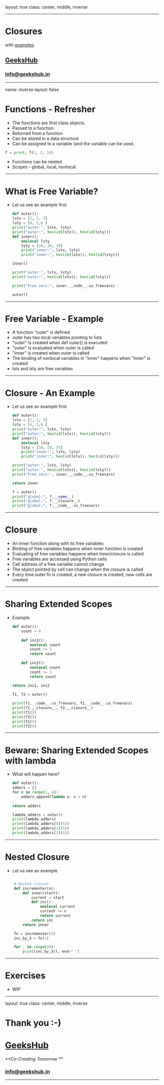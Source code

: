 layout: true
class: center, middle, inverse

---

# Closures
with [examples](closures.ipynb)
## [GeeksHub](http://www.geekshub.in)
### [info@geekshub.in](mailto:info@geekshub.in)

---

name: inverse
layout: false

# Functions - Refresher
* The functions are first class objects
* Passed to a function
* Returned from a function
* Can be stored in a data structure
* Can be assigned to a variable (and the variable can be used. 
```python
f = print, f(1, 2, 3))
```
* Functions can be nested
* Scopes - global, local, nonlocal

---

# What is Free Variable?
* Let us see an example first
    ```python
    def outer():
    lstx = [1, 2, 3]
    lsty = [4, 5,6 ]
    print("outer:", lstx, lsty)
    print("outer:", hex(id(lstx)), hex(id(lsty)))
    def inner():
        nonlocal lsty
        lsty = [10, 20, 30]
        print("inner:", lstx, lsty)
        print("inner:", hex(id(lstx)), hex(id(lsty)))

    inner()
    
    print("outer:", lstx, lsty)
    print("outer:", hex(id(lstx)), hex(id(lsty)))

    print("free_vars:", inner.__code__.co_freevars)

    outer()

    ```

---

# Free Variable - Example
* A function "outer" is defined
* outer has two local variables pointing to lists
* "outer" is created when def outer() is executed
* "outer" is evaluated when outer is called
* "inner" is created when outer is called
* The binding of nonlocal variables in "inner" happens when "inner" is created
* lstx and lsty are free variables

---

# Closure - An Example
* Let us see an example first
    ```python
    def outer():
    lstx = [1, 2, 3]
    lsty = [4, 5,6 ]
    print("outer:", lstx, lsty)
    print("outer:", hex(id(lstx)), hex(id(lsty)))
    def inner():
        nonlocal lsty
        lsty = [10, 20, 30]
        print("inner:", lstx, lsty)
        print("inner:", hex(id(lstx)), hex(id(lsty)))
    
    print("outer:", lstx, lsty)
    print("outer:", hex(id(lstx)), hex(id(lsty)))
    print("free_vars:", inner.__code__.co_freevars)
    
    return inner

    f = outer()
    print("global:", f.__name__)
    print("global:", f.__closure__)
    print("global:", f.__code__.co_freevars)
    ```

---

# Closure
* An inner function along with its free variables
* Binding of free variables happens when inner function is created
* Evaluating of free variables happens when inner/closure is called
* Free variables are accessed using Python cells
* Cell address of a free variable cannot change
* The object pointed by cell can change when the closure is called
* Every time outer fn is created, a new closure is created, new cells are created

---

# Sharing Extended Scopes
* Example
    ```python
    def outer():
        count = 0
        
        def inc1():
            nonlocal count
            count += 1
            return count
        
        def inc2():
            nonlocal count
            count += 1
            return count
        
    return inc1, inc2

    f1, f2 = outer()

    print(f1.__code__.co_freevars, f2.__code__.co_freevars)
    print(f1.__closure__, f2.__closure__)
    print(f1())
    print(f2())
    print(f1())
    print(f2())
    ```

---

# Beware: Sharing Extended Scopes with lambda
* What will happen here?
    ```python
    def outer():
    adders = []
    for n in range(1, 4):
        adders.append(lambda x: x + n)
        
    return adders

    lambda_adders = outer()
    print(lambda_adders)
    print(lambda_adders[0](5))
    print(lambda_adders[1](5))
    print(lambda_adders[2](5))
    ```

---

# Nested Closure
* Let us see an example
```python

    # Nested closure
    def incrementer(n):
        def inner(start):
            current = start
            def inc():
                nonlocal current
                current += n
                return current
            return inc
        return inner

    fn = incrementer(3)
    inc_by_3 = fn(1)

    for _ in range(10):
        print(inc_by_3(), end=" ")
```

---

# Exercises

* WIP

---
layout: true
class: center, middle, inverse

# Thank you :-)

# [GeeksHub](http://www.geekshub.in)
_**Co-Creating Tomorrow **_
### [info@geekshub.in](mailto:info@geekshub.in)

---